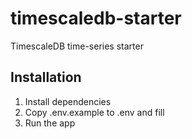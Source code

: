 # timescaledb-starter

TimescaleDB time-series starter


## Installation

1. Install dependencies
2. Copy .env.example to .env and fill
3. Run the app
